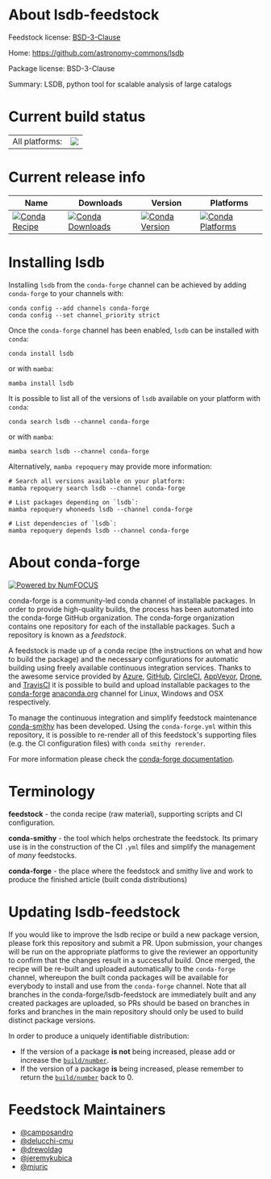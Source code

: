 About lsdb-feedstock
====================

Feedstock license: [BSD-3-Clause](https://github.com/conda-forge/lsdb-feedstock/blob/main/LICENSE.txt)

Home: https://github.com/astronomy-commons/lsdb

Package license: BSD-3-Clause

Summary: LSDB, python tool for scalable analysis of large catalogs

Current build status
====================


<table><tr><td>All platforms:</td>
    <td>
      <a href="https://dev.azure.com/conda-forge/feedstock-builds/_build/latest?definitionId=21358&branchName=main">
        <img src="https://dev.azure.com/conda-forge/feedstock-builds/_apis/build/status/lsdb-feedstock?branchName=main">
      </a>
    </td>
  </tr>
</table>

Current release info
====================

| Name | Downloads | Version | Platforms |
| --- | --- | --- | --- |
| [![Conda Recipe](https://img.shields.io/badge/recipe-lsdb-green.svg)](https://anaconda.org/conda-forge/lsdb) | [![Conda Downloads](https://img.shields.io/conda/dn/conda-forge/lsdb.svg)](https://anaconda.org/conda-forge/lsdb) | [![Conda Version](https://img.shields.io/conda/vn/conda-forge/lsdb.svg)](https://anaconda.org/conda-forge/lsdb) | [![Conda Platforms](https://img.shields.io/conda/pn/conda-forge/lsdb.svg)](https://anaconda.org/conda-forge/lsdb) |

Installing lsdb
===============

Installing `lsdb` from the `conda-forge` channel can be achieved by adding `conda-forge` to your channels with:

```
conda config --add channels conda-forge
conda config --set channel_priority strict
```

Once the `conda-forge` channel has been enabled, `lsdb` can be installed with `conda`:

```
conda install lsdb
```

or with `mamba`:

```
mamba install lsdb
```

It is possible to list all of the versions of `lsdb` available on your platform with `conda`:

```
conda search lsdb --channel conda-forge
```

or with `mamba`:

```
mamba search lsdb --channel conda-forge
```

Alternatively, `mamba repoquery` may provide more information:

```
# Search all versions available on your platform:
mamba repoquery search lsdb --channel conda-forge

# List packages depending on `lsdb`:
mamba repoquery whoneeds lsdb --channel conda-forge

# List dependencies of `lsdb`:
mamba repoquery depends lsdb --channel conda-forge
```


About conda-forge
=================

[![Powered by
NumFOCUS](https://img.shields.io/badge/powered%20by-NumFOCUS-orange.svg?style=flat&colorA=E1523D&colorB=007D8A)](https://numfocus.org)

conda-forge is a community-led conda channel of installable packages.
In order to provide high-quality builds, the process has been automated into the
conda-forge GitHub organization. The conda-forge organization contains one repository
for each of the installable packages. Such a repository is known as a *feedstock*.

A feedstock is made up of a conda recipe (the instructions on what and how to build
the package) and the necessary configurations for automatic building using freely
available continuous integration services. Thanks to the awesome service provided by
[Azure](https://azure.microsoft.com/en-us/services/devops/), [GitHub](https://github.com/),
[CircleCI](https://circleci.com/), [AppVeyor](https://www.appveyor.com/),
[Drone](https://cloud.drone.io/welcome), and [TravisCI](https://travis-ci.com/)
it is possible to build and upload installable packages to the
[conda-forge](https://anaconda.org/conda-forge) [anaconda.org](https://anaconda.org/)
channel for Linux, Windows and OSX respectively.

To manage the continuous integration and simplify feedstock maintenance
[conda-smithy](https://github.com/conda-forge/conda-smithy) has been developed.
Using the ``conda-forge.yml`` within this repository, it is possible to re-render all of
this feedstock's supporting files (e.g. the CI configuration files) with ``conda smithy rerender``.

For more information please check the [conda-forge documentation](https://conda-forge.org/docs/).

Terminology
===========

**feedstock** - the conda recipe (raw material), supporting scripts and CI configuration.

**conda-smithy** - the tool which helps orchestrate the feedstock.
                   Its primary use is in the construction of the CI ``.yml`` files
                   and simplify the management of *many* feedstocks.

**conda-forge** - the place where the feedstock and smithy live and work to
                  produce the finished article (built conda distributions)


Updating lsdb-feedstock
=======================

If you would like to improve the lsdb recipe or build a new
package version, please fork this repository and submit a PR. Upon submission,
your changes will be run on the appropriate platforms to give the reviewer an
opportunity to confirm that the changes result in a successful build. Once
merged, the recipe will be re-built and uploaded automatically to the
`conda-forge` channel, whereupon the built conda packages will be available for
everybody to install and use from the `conda-forge` channel.
Note that all branches in the conda-forge/lsdb-feedstock are
immediately built and any created packages are uploaded, so PRs should be based
on branches in forks and branches in the main repository should only be used to
build distinct package versions.

In order to produce a uniquely identifiable distribution:
 * If the version of a package **is not** being increased, please add or increase
   the [``build/number``](https://docs.conda.io/projects/conda-build/en/latest/resources/define-metadata.html#build-number-and-string).
 * If the version of a package **is** being increased, please remember to return
   the [``build/number``](https://docs.conda.io/projects/conda-build/en/latest/resources/define-metadata.html#build-number-and-string)
   back to 0.

Feedstock Maintainers
=====================

* [@camposandro](https://github.com/camposandro/)
* [@delucchi-cmu](https://github.com/delucchi-cmu/)
* [@drewoldag](https://github.com/drewoldag/)
* [@jeremykubica](https://github.com/jeremykubica/)
* [@mjuric](https://github.com/mjuric/)


<!-- dummy commit to enable rerendering -->

